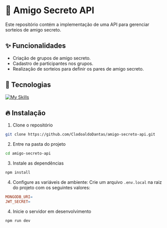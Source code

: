 # 🎁 Amigo Secreto API

Este repositório contém a implementação de uma API para gerenciar sorteios de amigo secreto.

## ✨ Funcionalidades

- Criação de grupos de amigo secreto.
- Cadastro de participantes nos grupos.
- Realização de sorteios para definir os pares de amigo secreto.

## 🚀 Tecnologias

[![My Skills](https://skillicons.dev/icons?i=ts,nodejs,mongodb,vscode)](https://skillicons.dev)

## 🔥 Instalação

1. Clone o repositório

```bash
git clone https://github.com/ClodoaldoDantas/amigo-secreto-api.git
```

2. Entre na pasta do projeto

```bash
cd amigo-secreto-api
```

3. Instale as dependências

```bash
npm install
```

4. Configure as variáveis de ambiente: Crie um arquivo `.env.local` na raiz do projeto com os seguintes valores:

```makefile
MONGODB_URI=
JWT_SECRET=
```

4. Inicie o servidor em desenvolvimento

```bash
npm run dev
```
